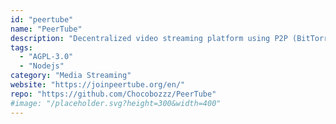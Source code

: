```yaml
---
id: "peertube"
name: "PeerTube"
description: "Decentralized video streaming platform using P2P (BitTorrent) directly in the web browser."
tags:
  - "AGPL-3.0"
  - "Nodejs"
category: "Media Streaming"
website: "https://joinpeertube.org/en/"
repo: "https://github.com/Chocobozzz/PeerTube"
#image: "/placeholder.svg?height=300&width=400"
---
```


